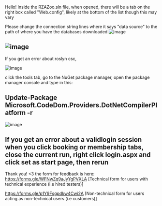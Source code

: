 Hello!
Inside the RZAZoo.sln file, when opened, there will be a tab on the right box called "Web.config", likely at the bottom of the list though this may vary

Please change the connection string lines where it says "data source" to the path of where you have the databases downloaded
![image](https://github.com/pomzie/RZAZoo/assets/68748771/8249f064-4b6a-4ff1-8dbf-b8a05ca6cbfc)

![image](https://github.com/pomzie/RZAZoo/assets/68748771/4ff19a98-002f-49d7-b399-0b513e470a08)
--
If you get an error about roslyn csc, 

![image](https://github.com/pomzie/RZAZoo/assets/68748771/f9fc996a-b65d-4062-ad87-9399e5b3b181)

click the tools tab, go to the NuGet package manager, open the package manager console and type in this:

Update-Package Microsoft.CodeDom.Providers.DotNetCompilerPlatform -r
---
![image](https://github.com/pomzie/RZAZoo/assets/68748771/24a226c6-59f6-46c2-8460-5fa846b4853d)

If you get an error about a validlogin session when you click booking or membership tabs, close the current run, right click login.aspx and click set as start page, then rerun
----

Thank you! <3
the form for feedback is here:
https://forms.gle/WFNwZq9aJyYgPVXLA [Technical form for users with technical experience (i.e hired testers)]

https://forms.gle/p1Y9Fsgpdkw4Cwi2A [Non-technical form for users acting as non-technical users (i.e customers)]
